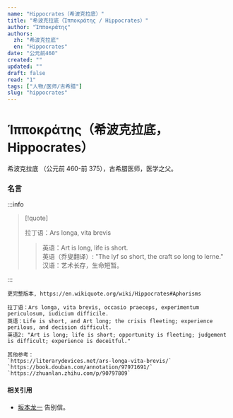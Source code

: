 ```yaml
---
name: "Hippocrates（希波克拉底）"
title: "希波克拉底（Ἱπποκράτης / Hippocrates）"
author: "Ἱπποκράτης"
authors:
  zh: "希波克拉底"
  en: "Hippocrates"
date: "公元前460"
created: ""
updated: ""
draft: false
read: "1"
tags: ["人物/医师/古希腊"]
slug: "hippocrates"
---
```


# Ἱπποκράτης（希波克拉底，Hippocrates）

希波克拉底 （公元前 460-前 375），古希腊医师，医学之父。

### 名言

:::info

> [!quote]
>
> 拉丁语：Ars longa, vita brevis
>
> > 英语：Art is long, life is short.  
> > 英语（乔叟翻译）: "The lyf so short, the craft so long to lerne."  
> > 汉语：艺术长存，生命短暂。  

:::

```
更完整版本, https://en.wikiquote.org/wiki/Hippocrates#Aphorisms

拉丁语：Ars longa, vita brevis, occasio praeceps, experimentum periculosum, iudicium difficile.
英语：Life is short, and Art long; the crisis fleeting; experience perilous, and decision difficult.
英语2: "Art is long; life is short; opportunity is fleeting; judgement is difficult; experience is deceitful."

其他参考：
`https://literarydevices.net/ars-longa-vita-brevis/`
`https://book.douban.com/annotation/97971691/`
`https://zhuanlan.zhihu.com/p/90797809`
```

#### 相关引用

- [坂本龙一](坂本龙一.md) 告别信。
